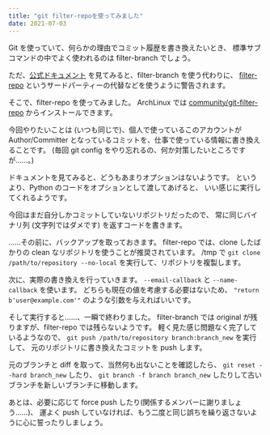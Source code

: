 ```yaml
---
title: "git filter-repoを使ってみました"
date: 2021-07-03
---
```


Git を使っていて、何らかの理由でコミット履歴を書き換えたいとき、
標準サブコマンドの中でよく使われるのは filter-branch でしょう。

ただ、[公式ドキュメント](https://git-scm.com/docs/git-filter-branch)
を見てみると、filter-branch を使う代わりに、
[filter-repo](https://github.com/newren/git-filter-repo)
というサードパーティーの代替などを使うように警告されます。

そこで、filter-repo を使ってみました。
ArchLinux では [community/git-filter-repo](https://archlinux.org/packages/community/any/git-filter-repo/)
からインストールできます。

今回やりたいことは (いつも同じで)、個人で使っているこのアカウントが
Author/Committer となっているコミットを、仕事で使っている情報に書き換えることです。
(毎回 git config をやり忘れるの、何か対策したいところですが……。)

ドキュメントを見てみると、どうもあまりオプションはないようです。
というより、Python のコードをオプションとして渡してあげると、
いい感じに実行してくれるようです。

今回はまだ自分しかコミットしていないリポジトリだったので、
常に同じバイナリ列 (文字列ではダメです) を返すコードを書きます。

……その前に、バックアップを取っておきます。
filter-repo では、clone したばかりの clean なリポジトリを使うことが推奨されています。
/tmp で `git clone /path/to/repository --no-local` を実行して、リポジトリを複製します。

次に、実際の書き換えを行っていきます。
`--email-callback` と `--name-callback` を使います。
どちらも現在の値を考慮する必要はないため、
`"return b'user@example.com'"` のような引数を与えればいいです。

そして実行すると……、一瞬で終わりました。
filter-branch では original が残りますが、filter-repo では残らないようです。
軽く見た感じ問題なく完了しているようなので、
`git push /path/to/repository branch:branch_new` を実行して、
元のリポジトリに書き換えたコミットを push します。

元のブランチと diff を取って、当然何も出ないことを確認したら、
`git reset --hard branch_new` したり、
`git branch -f branch branch_new` したりして古いブランチを新しいブランチに移動します。

あとは、必要に応じて force push したり(関係するメンバーに謝りましょう……)、
運よく push していなければ、もう二度と同じ誤ちを繰り返さないように心に誓ったりしましょう。
